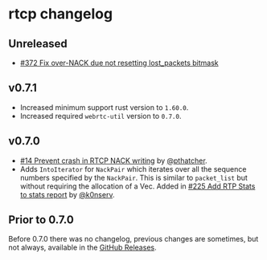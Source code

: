 # rtcp changelog

## Unreleased
- [#372 Fix over-NACK due not resetting lost_packets bitmask](https://github.com/webrtc-rs/webrtc/pull/372/)

## v0.7.1

* Increased minimum support rust version to `1.60.0`.
* Increased required `webrtc-util` version to `0.7.0`.

## v0.7.0

* [#14 Prevent crash in RTCP NACK writing](https://github.com/webrtc-rs/rtcp/pull/14) by [@pthatcher](https://github.com/pthatcher).
* Adds `IntoIterator` for `NackPair` which iterates over all the sequence numbers specified by the `NackPair`. This is similar to `packet_list` but without requiring the allocation of a Vec. Added in [#225 Add RTP Stats to stats report](https://github.com/webrtc-rs/webrtc/pull/225) by [@k0nserv](https://github.com/k0nserv).


## Prior to 0.7.0

Before 0.7.0 there was no changelog, previous changes are sometimes, but not always, available in the [GitHub Releases](https://github.com/webrtc-rs/rtcp/releases).

